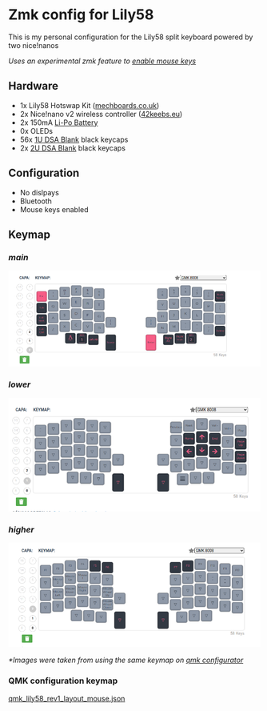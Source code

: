 # Zmk config for Lily58

 This is my personal configuration for the Lily58 split keyboard powered by two nice!nanos
 
_Uses an experimental zmk feature to [enable mouse keys](https://github.com/zmkfirmware/zmk/pull/1430)_

## Hardware

* 1x Lily58 Hotswap Kit ([mechboards.co.uk](https://mechboards.co.uk/products/lily58-kit)) 
* 2x Nice!nano v2 wireless controller ([42keebs.eu](https://42keebs.eu/shop/parts/controllers/nice-nano-v2-wireless-controller/))
* 2x 150mA [Li-Po Battery](https://es.aliexpress.com/af/302030-lithium-polymer-battery.html?spm=a2g0o.best.1000002.0&initiative_id=AS_20230224134604&origin=n&dida=y)
* 0x OLEDs
* 56x [1U DSA Blank](https://es.aliexpress.com/item/32832417476.html?spm=a2g0o.order_list.order_list_main.206.4bb8194dmCyLto&gatewayAdapt=glo2esp) black keycaps
* 2x [2U DSA Blank](https://es.aliexpress.com/item/32895127912.html?spm=a2g0o.order_list.order_list_main.205.4bb8194dmCyLto&gatewayAdapt=glo2esp) black keycaps
 
## Configuration
* No dislpays
* Bluetooth
* Mouse keys enabled

## Keymap

### _main_
![layer0.png](resources%2Flayer0.png)

### _lower_
![layer1.png](resources%2Flayer1.png)

### _higher_
![layer2.png](resources%2Flayer2.png)

_*Images were taken from using the same keymap on [qmk configurator](https://config.qmk.fm/#/lily58/rev1/LAYOUT)_

### QMK configuration keymap
[qmk_lily58_rev1_layout_mouse.json](resources%2Fqmk_lily58_rev1_layout_mouse.json)